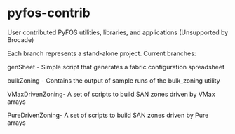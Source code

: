 # pyfos-contrib
User contributed PyFOS utilities, libraries, and applications (Unsupported by Brocade)

Each branch represents a stand-alone project.  Current branches:

genSheet - Simple script that generates a fabric configuration spreadsheet

bulkZoning - Contains the output of sample runs of the bulk_zoning utility

VMaxDrivenZoning- A set of scripts to build SAN zones driven by VMax arrays

PureDrivenZoning- A set of scripts to build SAN zones driven by Pure arrays
